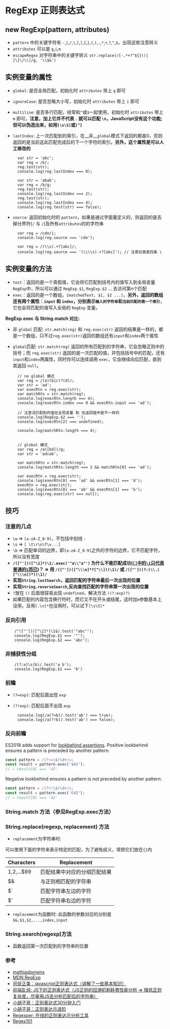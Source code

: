 # RegExp 正则表达式


## new RegExp(pattern, attributes)

* `pattern` 中的关键字符有 `-`,`|`,`/`,`\`,`[`,`]`,`{`,`}`,`(`,`)`,`.`,`*`,`+`,`?`,`^`,`$`，出现这些注意转义
* `attributes` 可以是 `g`,`i`,`m`
* `escapeRegex` 对字符串中的关键字转义 `str.replace(/[-.*+?^${}()|[\]\/\\]/g, '\\$&')`


## 实例变量的属性

* `global`: 是否全局匹配，初始化时 `attributes` 带上 `g` 即可
	
* `ignoreCase`: 是否忽略大小写，初始化时 `attributes` 带上 `i` 即可
	
* `multiline`: 是否多行匹配，经常和`^`或`$`一起使用，初始化时 `attributes` 带上 `m` 即可，**注意，加上它并不代表 `.` 就可以匹配 `\n`，JavaScript没有这个功能;但可以伪造出来，如用`[\s\S]`或`[^]`**
* `lastIndex`: 上一次匹配到的索引，在__非__`global`模式下返回的都是0，否则返回的是当前这此匹配完成后的下一个字符的索引。**另外，这个属性是可以人工修改的**
		
		var str = 'abc';
		var reg = /b/;
		reg.test(str);
		console.log(reg.lastIndex === 0);
		
		var str = 'abab';
		var reg = /b/g;
		reg.test(str);
		console.log(reg.lastIndex === 2);
		reg.test(str);
		console.log(reg.lastIndex === 4);
		console.log(reg.test(str) === false);

* `source`: 返回初始化时的 `pattern`，如果是通过字面量定义的，则返回的是去掉分界符(`/` 与 `/`)及所有`attributes`的的字符串
 		
 		var reg = /cde/i;
 		console.log(reg.source === 'cde');
 		
 		var reg = /(\\s).+?[abc]/;
 		console.log(reg.source === '(\\\\s).+?[abc]'); // 注意后面是四条 \
		

## 实例变量的方法


* `test`：返回的是一个真假值，它会将它匹配到括号内的值写入到全局变量 `RegExp`中，所以可以通过 `RegExp.$1`, `RegExp.$2` ... 去访问第n个匹配
* `exec`：返回的是一个数组，`[matchedText, $1, $2 ...]`，**另外，返回的数组还有两个属性：`input` 和 `index`，分别表示`输入的字符串`和`当前匹配的第一个索引`**，它也会将匹配的值写入全局的 `RegExp` 变量。

**RegExp.exec 与 String.match 对比:**

* 非 `global` 匹配: `str.match(reg)` 和 `reg.exec(str)` 返回的结果是一样的，都是一个数组，只不过`reg.exec(str)`返回的数组还有`input`和`index`两个属性
* `global`匹配: `str.match(reg)` 返回的所有匹配到的字符串，它会忽略正则中的括号；而 `reg.exec(str)` 返回的是一次匹配的值，并包括括号中的匹配，还有`input`和`index`两属性，同时你可以连续调用 `exec`，它会继续向后匹配，直到其返回 `null`。
		
		// no global 模式
		var reg = /(a)(b|c)?(d)/;
		var str = 'ad';
		var execRtn = reg.exec(str);
		var matchRtn = str.match(reg);
		console.log(execRtn.length === 4);
		console.log(execRtn.index === 0 && execRtn.input === 'ad');
		
		// 注意没匹配到的值在全局变量 和 在返回值中是不一样的
		console.log(RegExp.$2 === '');
		console.log(execRtn[2] === undefined);
		
		console.log(matchRtn.length === 4);
		
		
		// global 模式
		var reg = /a([bd])/g;
		var str = 'adcab';
	
		var matchRtn = str.match(reg);
		console.log(matchRtn.length === 2 && matchRtn[0] === 'ad');
		
		var execRtn = reg.exec(str);
		console.log(execRtn[0] === 'ad' && execRtn[1] === 'd');
		execRtn = reg.exec(str);
		console.log(execRtn[0] === 'ab' && execRtn[1] === 'b');
		console.log(reg.exec(str) === null);
		

## 技巧

### 注意的几点

* `\w` => `[a-zA-Z_0-9]`，不包括中划线 `-`
* `\s` => `[ \t\r\n\f\v...]`
* `\b` => 匹配单词的边界，即`[a-zA-Z_0-9]`之外的字符的边界，它不匹配字符，所以没有宽度
* **`/(["'])([^\1]*)\1/.exec('"a\\"a"')` 为什么不能匹配成功([`[]`中的`\1`只代表普通的`1`而已](http://www.regexper.com/#(%5B%22'%5D)(%5B%5E%5C1%5D*)%5C1))？ => 用 `/(["'])([^\\\n]*?[^\\])(\1)/` 或 `/(["'])(?:(\\.|[^\\\n])*)(\1)/`** 
* **实现`String.lastSearch`，返回匹配的字符串最后一次出现的位置**
* **实现`String.reverseSearch`,反向查找匹配的字符串第一次出现的位置**
* `?`放在 `()` 后面很容易出现 `undefined`，解决方法 `((?:exp)?)`
* 如果匹配的内容包含换行符时，而它又不在开头或结尾，这时加`m`参数基本上没用，且用`[.\n]*`也没用时，可以试下`[\s\S]*`

### 反向引用

		/^(["'])([^\1]*)\1$/.test('"abc"');
		console.log(RegExp.$1 === '"');
		console.log(RegExp.$2 === 'abc');
		
### 非捕获性分组

		/(?:a)\s(b)/.test('a b');
		console.log(RegExp.$1 === 'b')

### 前瞻

* `(?=exp)`: 匹配后面出现 `exp`
* `(?!exp)`: 匹配后面不出现 `exp`

		console.log(/a(?=b)/.test('ab') === true);
		console.log(/a(?!b)/.test('ab') === false);

### 反向前瞻

ES2018 adds support for [lookbehind assertions](https://github.com/tc39/proposal-regexp-lookbehind). Positive lookbehind ensures a pattern is preceded by another pattern:


```js
const pattern = /(?<=\$)\d+/u;
const result = pattern.exec('$42');
// → result[0] === '42'
```

Negative lookbehind ensures a pattern is not preceded by another pattern:


```js
const pattern = /(?<!\$)\d+/u;
const result = pattern.exec('€42');
// → result[0] === '42'
```


### String.match 方法（参见RegExp.exec方法）
### String.replace(regexp, replacement) 方法
* `replacement`为字符串时: 

可以使用下面的字符来表示特定的匹配，为了避免歧义，常把它们放在`{}`内

Characters        | Replacement
-----------       | -------------
$1,$2,...$99      | 匹配结果中对应的分组匹配结果
$&                | 与正则相匹配的字符串
$`                | 匹配字符串左边的字符
$'                | 匹配字符串右边的字符


* `replacement`为函数时: 此函数的参数对应的分别是 `$&,$1,$2,...,index,input`

### String.search(regexp)方法
* 函数返回第一次匹配到的字符串的位置


### 参考
* [mathiasbynens][mathiasbynens]
* [MDN RegExp][mdn]
* [司徒正美：javascript正则表达式（讲解了一些基本知识）][1]
* [前端乱炖: JS下的正则表达式（JS正则的回溯机制耗费性能分析 => 降低正则复杂度，尽量用JS去分析匹配后的字符串）][2]
* [小胡子哥：正则表达式30分钟入门][3]
* [小胡子哥：正则表达示进阶][4]
* [Regexper: 在线的正则表达示分析工具][5]
* [Regex101](https://regex101.com/#javascript)

[1]: http://www.cnblogs.com/rubylouvre/archive/2010/03/09/1681222.html
[2]: http://www.html-js.com/article/1275
[3]: http://www.cnblogs.com/hustskyking/archive/2013/06/04/RegExp.html
[4]: http://www.cnblogs.com/hustskyking/p/how-regular-expressions-work.html
[mdn]: https://developer.mozilla.org/en-US/docs/Web/JavaScript/Reference/Global_Objects/RegExp 
[5]: http://www.regexper.com
[mathiasbynens]: https://mathiasbynens.be/notes/es-regexp-proposals




